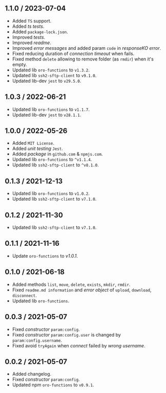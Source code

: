 ## 1.1.0 / 2023-07-04
* Added `TS` support.
* Added _ts tests_.
* Added `package-lock.json`.
* Improved _tests_.
* Improved _readme_.
* Improved _error messages_ and added param `code` in _responseKO error_.
* Fixed reducing duration of _connection timeout_ when fails.
* Fixed method `delete` allowing to remove folder (as `rmdir`) when it's empty.
* Updated lib `oro-functions` to `v1.3.2`.
* Updated lib `ssh2-sftp-client` to `v9.1.0`.
* Updated lib-dev `jest` to `v29.5.0`.

## 1.0.3 / 2022-06-21
* Updated lib `oro-functions` to `v1.1.7`.
* Updated lib-dev `jest` to `v28.1.1`.

## 1.0.0 / 2022-05-26
* Added `MIT License`.
* Added _unit testing_ `Jest`.
* Added _package_ in `github.com` & `npmjs.com`.
* Updated lib `oro-functions` to `^v1.1.4`.
* Updated lib `ssh2-sftp-client` to `^v8.1.0`.

## 0.1.3 / 2021-12-13
* Updated lib `oro-functions` to `v1.0.2`.
* Updated lib `ssh2-sftp-client` to `v7.1.0`.

## 0.1.2 / 2021-11-30
* Updated lib `ssh2-sftp-client` to `v7.1.0`.

## 0.1.1 / 2021-11-16
* Update `oro-functions` to _v1.0.1_.

## 0.1.0 / 2021-06-18
* Added methods `list`, `move`, `delete`, `exists`, `mkdir`, `rmdir`.
* Fixed `readme.md information` and _error object_ of `upload`, `download`, `disconnect`.
* Updated lib `oro-functions`.

## 0.0.3 / 2021-05-07
* Fixed _constructor_ `param:config`.
* Fixed _constructor_ `param:config.user` is changed by `param:config.username`.
* Fixed avoid `tryAgain` when _connect_ failed by _wrong username_.

## 0.0.2 / 2021-05-07
* Added changelog.
* Fixed _constructor_ `param:config`.
* Updated npm `oro-functions` to `v0.9.1`.
